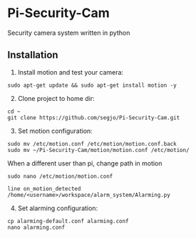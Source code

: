# Pi-Security-Cam
Security camera system written in python


Installation
-----------

1. Install motion and test your camera:
```
sudo apt-get update && sudo apt-get install motion -y
```

2. Clone project to home dir:
```
cd ~
git clone https://github.com/segjo/Pi-Security-Cam.git
```

3. Set motion configuration:
```
sudo mv /etc/motion.conf /etc/motion/motion.conf.back
sudo mv ~/Pi-Security-Cam/motion/motion.conf /etc/motion/
```
When a different user than pi, change path in motion
```
sudo nano /etc/motion/motion.conf 

line on_motion_detected /home/<username>/workspace/alarm_system/Alarming.py
```
4. Set alarming configuration:
```
cp alarming-default.conf alarming.conf
nano alarming.conf 
```
